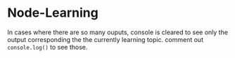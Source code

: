 # Node-Learning
In cases where there are so many ouputs, console is cleared to see only the output corresponding the the currently learning topic. comment out `console.log()` to see those.